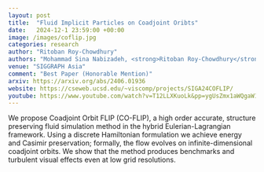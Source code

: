 ```yaml
---
layout: post
title:  "Fluid Implicit Particles on Coadjoint Oribts"
date:   2024-12-1 23:59:00 +00:00
image: /images/coflip.jpg
categories: research
author: "Ritoban Roy-Chowdhury"
authors: "Mohammad Sina Nabizadeh, <strong>Ritoban Roy-Chowdhury</strong>, Hang Yin, Ravi Ramamoorthi, Albert Chern"
venue: "SIGGRAPH Asia"
comment: "Best Paper (Honorable Mention)"
arxiv: https://arxiv.org/abs/2406.01936
website: https://cseweb.ucsd.edu/~viscomp/projects/SIGA24COFLIP/
youtube: https://www.youtube.com/watch?v=T12LLXKuoLk&pp=ygUsZmx1aWQgaW1wbGljaXQgcGFydGljbGVzIG9uIGNvYWRqb2ludCBvcmJpdHM%3D
---
```


We propose Coadjoint Orbit FLIP (CO-FLIP), a high order accurate, structure preserving fluid simulation method in the hybrid Eulerian-Lagrangian framework. Using a discrete Hamiltonian formulation we achieve energy and Casimir preservation; formally, the flow evolves on infinite-dimensional coadjoint orbits. We show that the method produces benchmarks and turbulent visual effects even at low grid resolutions.
